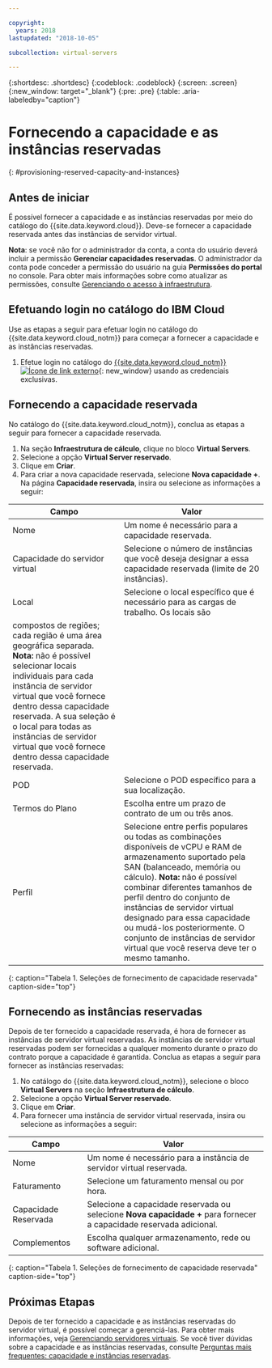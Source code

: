 ```yaml
---

copyright:
  years: 2018
lastupdated: "2018-10-05"

subcollection: virtual-servers

---
```


{:shortdesc: .shortdesc}
{:codeblock: .codeblock}
{:screen: .screen}
{:new_window: target="_blank"}
{:pre: .pre}
{:table: .aria-labeledby="caption"}

# Fornecendo a capacidade e as instâncias reservadas
{: #provisioning-reserved-capacity-and-instances}

## Antes de iniciar

É possível fornecer a capacidade e as instâncias reservadas por meio do catálogo do {{site.data.keyword.cloud}}. Deve-se fornecer a capacidade reservada antes das instâncias de servidor virtual.

**Nota**: se você não for o administrador da conta, a conta do usuário deverá incluir a permissão **Gerenciar capacidades reservadas**. O administrador da conta pode conceder a permissão do usuário na guia **Permissões do portal** no console. Para obter mais informações sobre como atualizar as permissões, consulte [Gerenciando o acesso à infraestrutura](/docs/iam?topic=iam-mngclassicinfra).

## Efetuando login no catálogo do IBM Cloud

Use as etapas a seguir para efetuar login no catálogo do {{site.data.keyword.cloud_notm}} para começar a fornecer a capacidade e as instâncias reservadas.

  1. Efetue login no catálogo do [{{site.data.keyword.cloud_notm}}![Ícone de link externo](../icons/launch-glyph.svg "Ícone de link externo")](https://console.bluemix.net/catalog/){: new_window} usando as credenciais exclusivas.

## Fornecendo a capacidade reservada

No catálogo do {{site.data.keyword.cloud_notm}}, conclua as etapas a seguir para fornecer a capacidade reservada.

  1. Na seção **Infraestrutura de cálculo**, clique no bloco **Virtual Servers**.
  2. Selecione a opção **Virtual Server reservado**.
  3. Clique em **Criar**.
  4. Para criar a nova capacidade reservada, selecione **Nova capacidade +**. Na página
**Capacidade reservada**, insira ou selecione as informações a seguir:

| Campo                   | Valor               |                                                                                                                                                                                                                                                                                                                                 
| ----------------------- | ------------------- |
| Nome                    | Um nome é necessário para a capacidade reservada. |                                                                                                                                                                                                                                                                                                       
| Capacidade do servidor virtual | Selecione o número de instâncias que você deseja designar a essa capacidade reservada (limite de 20 instâncias). |                                                                                                                                                                                                                                                
| Local                | Selecione o local específico que é necessário para as cargas de trabalho. Os locais são
compostos de regiões; cada região é uma área geográfica separada. **Nota:** não é possível selecionar locais individuais para cada instância de servidor virtual que você fornece dentro dessa capacidade reservada. A sua seleção é o local para todas as instâncias de servidor virtual que você fornece dentro dessa capacidade reservada. |
| POD                     | Selecione o POD específico para a sua localização. |
| Termos do Plano              | Escolha entre um prazo de contrato de um ou três anos. |                                                                                                                                                                                                                                                                                            
| Perfil                 | Selecione entre perfis populares ou todas as combinações disponíveis de vCPU e RAM de armazenamento suportado pela SAN (balanceado, memória ou cálculo). **Nota:** não é possível combinar diferentes tamanhos de perfil dentro do conjunto de instâncias de servidor virtual designado para essa capacidade ou mudá-los posteriormente. O conjunto de instâncias de servidor virtual que você reserva deve ter o mesmo tamanho. |
{: caption="Tabela 1. Seleções de fornecimento de capacidade reservada" caption-side="top"}


## Fornecendo as instâncias reservadas

Depois de ter fornecido a capacidade reservada, é hora de fornecer as instâncias de servidor virtual reservadas. As instâncias de servidor virtual reservadas podem ser fornecidas a qualquer momento durante o prazo do contrato porque a capacidade é garantida. Conclua as etapas a seguir para fornecer as instâncias reservadas:

1. No catálogo do {{site.data.keyword.cloud_notm}}, selecione o bloco **Virtual Servers** na seção **Infraestrutura de cálculo**.
2. Selecione a opção **Virtual Server reservado**.
3. Clique em **Criar**.
4. Para fornecer uma instância de servidor virtual reservada, insira ou selecione as informações a seguir:

| Campo                     | Valor               |                                                                                                                                                                                                                                                                                                                                 
| ------------------------- | ------------------- |
| Nome                      | Um nome é necessário para a instância de servidor virtual reservada. |                                                                                                                                                                                                                                                                                                       
| Faturamento                   | Selecione um faturamento mensal ou por hora. |                                                                                                                                                                                                                                                
| Capacidade Reservada         | Selecione a capacidade reservada ou selecione **Nova capacidade +** para fornecer a capacidade reservada adicional. |                                                                                                                                                                                                     
| Complementos                   | Escolha qualquer armazenamento, rede ou software adicional. |                                                                                                                                                                                                                                                                                            
{: caption="Tabela 1. Seleções de fornecimento de capacidade reservada" caption-side="top"}

## Próximas Etapas

Depois de ter fornecido a capacidade e as instâncias reservadas do servidor virtual, é possível começar a gerenciá-las. Para obter mais informações, veja [Gerenciando servidores virtuais](/docs/vsi?topic=virtual-servers-managing-virtual-servers). Se você tiver dúvidas sobre a capacidade e as instâncias reservadas, consulte [Perguntas mais frequentes: capacidade e instâncias reservadas](/docs/vsi?topic=virtual-servers-faqs-reserved-capacity-and-instances).
